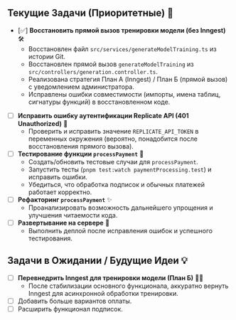 ## Текущие Задачи (Приоритетные) 🎯

*   [✅] **Восстановить прямой вызов тренировки модели (без Inngest)** 🛠️
    *   Восстановлен файл `src/services/generateModelTraining.ts` из истории Git.
    *   Восстановлен прямой вызов `generateModelTraining` из `src/controllers/generation.controller.ts`.
    *   Реализована стратегия План А (Inngest) / План Б (прямой вызов) с уведомлением администратора.
    *   Исправлены ошибки совместимости (импорты, имена таблиц, сигнатуры функций) в восстановленном коде.
*   [ ] **Исправить ошибку аутентификации Replicate API (401 Unauthorized)** 🔑
    *   Проверить и исправить значение `REPLICATE_API_TOKEN` в переменных окружения (вероятно, понадобится после восстановления прямого вызова).
*   [ ] **Тестирование функции `processPayment`** 🧪
    *   Создать/обновить тестовые случаи для `processPayment`.
    *   Запустить тесты (`pnpm test:watch paymentProcessing.test`) и исправить ошибки.
    *   Убедиться, что обработка подписок и обычных платежей работает корректно.
*   [ ] **Рефакторинг `processPayment`** ✨
    *   Проанализировать возможность дальнейшего упрощения и улучшения читаемости кода.
*   [ ] **Развертывание на сервере** 🚀
    *   Выполнить деплой после исправления ошибок и успешного тестирования.

## Задачи в Ожидании / Будущие Идеи 💡

*   [ ] **Перевнедрить Inngest для тренировки модели (План Б)** 🧘‍♂️
    *   После стабилизации основного функционала, аккуратно вернуть Inngest для асинхронной обработки тренировки.
*   [ ] Добавить больше вариантов оплаты.
*   [ ] Расширить функционал подписок. 